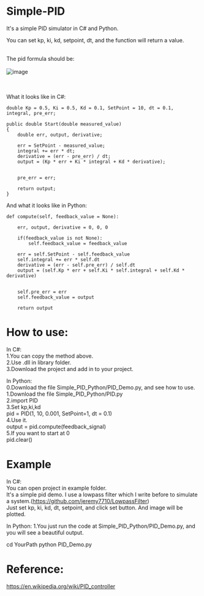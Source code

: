 # Simple-PID
It's a simple PID simulator in C# and Python.</br>

You can set kp, ki, kd, setpoint, dt, and the function will return a value.</br></br>


The pid formula should be: </br></br>
![image](https://wikimedia.org/api/rest_v1/media/math/render/svg/242b6798586d4fc1aedf7e4f92bf77416e4fc76c)

</br></br>
What it looks like in C#:

    double Kp = 0.5, Ki = 0.5, Kd = 0.1, SetPoint = 10, dt = 0.1, integral, pre_err;

    public double Start(double measured_value)
    {
        double err, output, derivative;

        err = SetPoint - measured_value;
        integral += err * dt;
        derivative = (err - pre_err) / dt;
        output = (Kp * err + Ki * integral + Kd * derivative);


        pre_err = err;

        return output;
    }

And what it looks like in Python:

    def compute(self, feedback_value = None):

        err, output, derivative = 0, 0, 0
        
        if(feedback_value is not None):
            self.feedback_value = feedback_value
            
        err = self.SetPoint - self.feedback_value
        self.integral += err * self.dt
        derivative = (err - self.pre_err) / self.dt
        output = (self.Kp * err + self.Ki * self.integral + self.Kd * derivative)


        self.pre_err = err
        self.feedback_value = output

        return output
        
# How to use:
In C#:</br>
1.You can copy the method above.</br>
2.Use .dll in library folder.</br>
3.Download the project and add in to your project.</br>

In Python:</br>
0.Download the file Simple_PID_Python/PID_Demo.py, and see how to use.</br>
1.Download the file Simple_PID_Python/PID.py</br>
2.import PID</br>
3.Set kp,ki,kd</br>
    pid = PID(1, 10, 0.001, SetPoint=1, dt = 0.1)</br>
4.Use it.</br>
    output = pid.compute(feedback_signal)</br>
5.If you want to start at 0</br>
    pid.clear()</br>

# Example
In C#:</br>
You can open project in example folder.</br>
It's a simple pid demo. 
I use a lowpass filter which I write before to simulate a system.(https://github.com/jeremy7710/LowpassFilter)</br>
Just set kp, ki, kd, dt, setpoint, and click set button.
And image will be plotted.


In Python:
1.You just run the code at Simple_PID_Python/PID_Demo.py, and you will see a beautiful output.

cd YourPath
python PID_Demo.py

# Reference:
https://en.wikipedia.org/wiki/PID_controller
